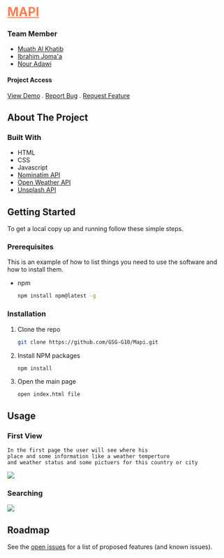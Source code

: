 <!-- PROJECT LOGO -->
<br />
<h1>
  <a style="color:coral" href="https://github.com/GSG-G10/Mapi">
    MAPI
  </a>
</h1>

<!-- Team Members -->
### Team Member
* [Muath Al Khatib](https://github.com/muath-khatib)
* [Ibrahim Joma'a](https://github.com/divluffy)
* [Nour Adawi](https://github.com/NourAdawi)
#### Project Access
[View Demo](https://nouradawi.github.io/Mapi/) . [Report Bug](https://github.com/GSG-G10/Mapi/issues) . [Request Feature](https://github.com/GSG-G10/Mapi/issues)

<!-- ABOUT THE PROJECT -->
## About The Project
### Built With
* HTML
* CSS
* Javascript
* [Nominatim API](https://nominatim.org/release-docs/develop/)
* [Open Weather API](https://openweathermap.org/api)
* [Unsplash API](https://unsplash.com/documentation)



<!-- GETTING STARTED -->
## Getting Started

To get a local copy up and running follow these simple steps.

### Prerequisites

This is an example of how to list things you need to use the software and how to install them.
* npm
  ```sh
  npm install npm@latest -g
  ```

### Installation

1. Clone the repo
   ```sh
   git clone https://github.com/GSG-G10/Mapi.git
   ```
2. Install NPM packages
   ```sh
   npm install
   ```
3. Open the main page
    ```
    open index.html file
    ```

<!-- USAGE EXAMPLES -->
## Usage
### First View
    In the first page the user will see where his
    place and some information like a weather temperture
    and weather status and some pictuers for this country or city
![](https://i.imgur.com/T3I8huW.jpg)
### Searching
![](https://i.imgur.com/7NLDotI.jpg)





<!-- ROADMAP -->
## Roadmap

See the [open issues](https://github.com/GSG-G10/Mapi-Team2/issues) for a list of proposed features (and known issues).
